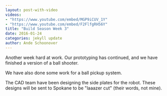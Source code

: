 ```yaml
---
layout: post-with-video
videos:
- "https://www.youtube.com/embed/MGP9iCUV_1Y"
- "https://www.youtube.com/embed/F2FlfgRH56Y"
title: "Build Season Week 3"
date: 2016-01-24
categories: jekyll update
author: Ande Schoonover
---
```


Another week hard at work. Our prototyping has continued, and we have finished a
version of a ball shooter.



We have also done some work for a ball pickup system.


The CAD team have been designing the side plates for the robot. These designs
will be sent to Spokane to be "laaazer cut" (their words, not mine).

